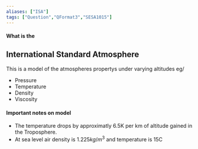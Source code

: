 ```yaml
---
aliases: ["ISA"]
tags: ["Question","QFormat3","SESA1015"]
---
```


#### What is the
## International Standard Atmosphere
This is a model of the atmospheres propertys under varying altitudes eg/
* Pressure
* Temperature
* Density
* Viscosity

#### Important notes on model
* The temperature drops by approximatly 6.5K per km of altitude gained in the Troposphere.
* At sea level air density is $1.225 kg/m^3$ and temperature is 15C 